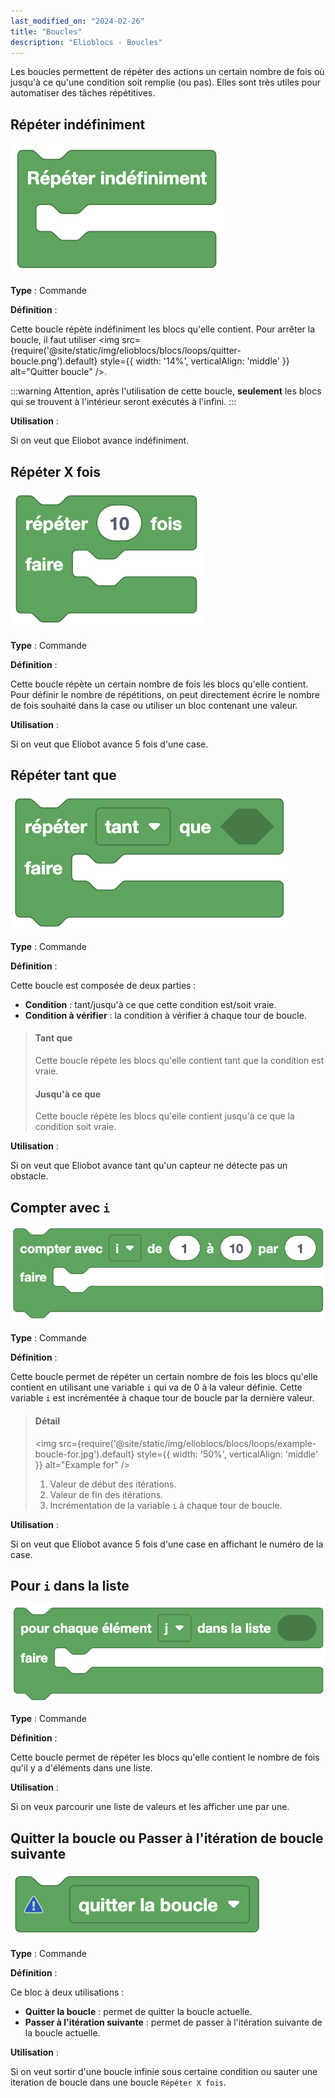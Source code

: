 ```yaml
---
last_modified_on: "2024-02-26"
title: "Boucles"
description: "Elioblocs - Boucles"
---
```


Les boucles permettent de répéter des actions un certain nombre de fois où jusqu'à ce qu'une condition soit remplie (ou pas). Elles sont très utiles pour automatiser des tâches répétitives.


## Répéter indéfiniment

![Infinite loop](../../../static/img/elioblocs/blocs/loops/boucle-infinie.png)

**Type** : Commande

**Définition** :

Cette boucle répète indéfiniment les blocs qu'elle contient. Pour arrêter la boucle, il faut utiliser <img src={require('@site/static/img/elioblocs/blocs/loops/quitter-boucle.png').default} style={{ width: '14%', verticalAlign: 'middle' }} alt="Quitter boucle" />.

:::warning 
Attention, après l'utilisation de cette boucle, **seulement** les blocs qui se trouvent à l'intérieur seront exécutés à l'infini.
:::

**Utilisation** :

Si on veut que Eliobot avance indéfiniment.

## Répéter X fois

![For loop](../../../static/img/elioblocs/blocs/loops/boucle-repeter.png)

**Type** : Commande

**Définition** :

Cette boucle répète un certain nombre de fois les blocs qu'elle contient. Pour définir le nombre de répétitions, on peut directement écrire le nombre de fois souhaité dans la case ou utiliser un bloc contenant une valeur.

**Utilisation** :

Si on veut que Eliobot avance 5 fois d'une case.

## Répéter tant que

![While loop](../../../static/img/elioblocs/blocs/loops/boucle-while.png)

**Type** : Commande

**Définition** :

Cette boucle est composée de deux parties :

- **Condition** : tant/jusqu'à ce que cette condition est/soit vraie.
- **Condition à vérifier** : la condition à vérifier à chaque tour de boucle.

> #### Tant que
>
> Cette boucle répète les blocs qu'elle contient tant que la condition est vraie.
>
> #### Jusqu'à ce que
>
> Cette boucle répète les blocs qu'elle contient jusqu'à ce que la condition soit vraie.

**Utilisation** :

Si on veut que Eliobot avance tant qu'un capteur ne détecte pas un obstacle.


## Compter avec ```i```

![For i loop](../../../static/img/elioblocs/blocs/loops/boucle-for.png)

**Type** : Commande

**Définition** :

Cette boucle permet de répéter un certain nombre de fois les blocs qu'elle contient en utilisant une variable ```i``` qui va de 0 à la valeur définie. Cette variable ```i``` est incrémentée à chaque tour de boucle par la dernière valeur.

> #### Détail
> 
> <img src={require('@site/static/img/elioblocs/blocs/loops/example-boucle-for.jpg').default} style={{ width: '50%', verticalAlign: 'middle' }} alt="Example for" />
> 
> 1. Valeur de début des itérations.
> 2. Valeur de fin des itérations.
> 3. Incrémentation de la variable ```i``` à chaque tour de boucle.

**Utilisation** :

Si on veut que Eliobot avance 5 fois d'une case en affichant le numéro de la case.

## Pour ```i``` dans la liste

![For j in list loop](../../../static/img/elioblocs/blocs/loops/boucle-for-liste.png)

**Type** : Commande

**Définition** :

Cette boucle permet de répéter les blocs qu'elle contient le nombre de fois qu'il y a d'éléments dans une liste.

**Utilisation** :

Si on veux parcourir une liste de valeurs et les afficher une par une.

## Quitter la boucle ou Passer à l'itération de boucle suivante

![Exit loop](../../../static/img/elioblocs/blocs/loops/quitter-boucle.png)

**Type** : Commande

**Définition** :

Ce bloc à deux utilisations :

- **Quitter la boucle** : permet de quitter la boucle actuelle.
- **Passer à l'itération suivante** : permet de passer à l'itération suivante de la boucle actuelle.

**Utilisation** :

Si on veut sortir d'une boucle infinie sous certaine condition ou sauter une iteration de boucle dans une boucle ```Répéter X fois```.


